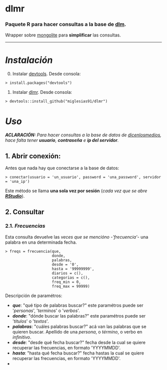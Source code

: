 # dlmr
### Paquete R para hacer consultas a la base de [dlm](https://twitter.com/dicenlosmedios).

Wrapper sobre [mongolite](https://github.com/jeroen/mongolite) para **simplificar** las consultas.

---
# ***Instalación***

0. Instalar [devtools](https://github.com/r-lib/devtools). Desde consola:
```
> install.packages("devtools")
```
1. Instalar [dlmr](https://github.com/miglesias91/dlmr). Desde consola:
 ```
> devtools::install_github("miglesias91/dlmr")
```
# ***Uso***
***ACLARACIÓN:*** *Para hacer consultas a la base de datos de [dicenlosmedios](https://twitter.com/dicenlosmedios), hace falta tener **usuario**, **contraseña** e **ip del servidor**.*

## 1. Abrir conexión:
Antes que nada hay que conectarse a la base de datos:
```
> conectar(usuario = 'un_usuario', password = 'una_password', servidor = 'una_ip')
```
Este método se llama **una sola vez por sesión** (*cada vez que se abre [**RStudio**](https://rstudio.com/)*).

## 2. Consultar
### 2.1. *Frecuencias*
Esta consulta devuelve las *veces que se mencióno* -*'frecuencia'*- una palabra en una determinada fecha. 
```
> freqs = frecuencia(que,
                     donde,
                     palabras,
                     desde = '0',
                     hasta = '99999999',
                     diarios = c(),
                     categorias = c(),
                     freq_min = 0,
                     freq_max = 99999)
```
Descripción de paramétros:

- ***que***: "qué tipo de palabras buscar?" este paramétros puede ser '*personas*', '*terminos*' o '*verbos*'.
- ***donde***: "dónde buscar las palabras?" este paramétros puede ser '*titulos*' o '*textos*'.
- ***palabras***: "cuáles palabras buscar?" acá van las palabras que se quieren buscar. Apellido de una *persona*, o *término*, o verbo en *infinitivo*.
- ***desde***: "desde qué fecha buscar?" fecha desde la cual se quiere recuperar las frecuencias, en formato 'YYYYMMDD'.
- ***hasta***: "hasta qué fecha buscar?" fecha hastas la cual se quiere recuperar las frecuencias, en formato 'YYYYMMDD'.
- 
